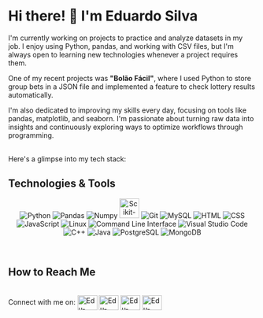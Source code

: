 # Hi there! 👋 **I'm Eduardo Silva**

I'm currently working on projects to practice and analyze datasets in my job. I enjoy using Python, pandas, and working with CSV files, but I'm always open to learning new technologies whenever a project requires them.

One of my recent projects was **"Bolão Fácil"**, where I used Python to store group bets in a JSON file and implemented a feature to check lottery results automatically.

I'm also dedicated to improving my skills every day, focusing on tools like pandas, matplotlib, and seaborn. I'm passionate about turning raw data into insights and continuously exploring ways to optimize workflows through programming.


<br>
Here's a glimpse into my tech stack:

## Technologies & Tools
<p align="center">
  <img src="https://img.icons8.com/color/48/000000/python.png" alt="Python" title="Python"/>
  <img src="https://img.icons8.com/color/48/000000/pandas.png" alt="Pandas" title="Pandas"/>
  <img src="https://img.icons8.com/color/48/000000/numpy.png" alt="Numpy" title="Numpy"/>
  <img src="https://upload.wikimedia.org/wikipedia/commons/0/05/Scikit_learn_logo_small.svg" alt="Scikit-Learn" title="Scikit-Learn" width="40" height="40"/>
  <img src="https://img.icons8.com/color/48/000000/git.png" alt="Git" title="Git"/>
  <img src="https://img.icons8.com/color/48/000000/mysql.png" alt="MySQL" title="MySQL"/>
  <img src="https://img.icons8.com/color/48/000000/html-5.png" alt="HTML" title="HTML"/>
  <img src="https://img.icons8.com/color/48/000000/css3.png" alt="CSS" title="CSS"/>
  <img src="https://img.icons8.com/color/48/000000/javascript.png" alt="JavaScript" title="JavaScript"/>
  <img src="https://img.icons8.com/color/48/000000/linux.png" alt="Linux" title="Linux"/>
  <img src="https://img.icons8.com/color/48/000000/console.png" alt="Command Line Interface" title="Command Line Interface"/>
  <img src="https://img.icons8.com/color/48/000000/visual-studio-code-2019.png" alt="Visual Studio Code" title="Visual Studio Code"/>
  <img src="https://img.icons8.com/color/48/000000/c-plus-plus-logo.png" alt="C++" title="C++"/>
  <img src="https://img.icons8.com/color/48/000000/java-coffee-cup-logo.png" alt="Java" title="Java"/>
  <img src="https://img.icons8.com/color/48/000000/postgreesql.png" alt="PostgreSQL" title="PostgreSQL"/>
  <img src="https://img.icons8.com/color/48/000000/mongodb.png" alt="MongoDB" title="MongoDB"/>
</p>
<br>

## How to Reach Me
<br>
Connect with me on:
<a href="https://profiles.datawars.io/eduardoalsilva45"> <img align="center" alt="Edu-DataWars" height="30" width="40" src="https://profiles.datawars.io/images/logo-sm.svg" title="DataWars"></a>
<a href="https://www.hackerrank.com/eduardoalsilva45?hr_r=1"> <img align="center" alt="Edu-HackerRank" height="30" width="40" src="https://hrcdn.net/fcore/assets/work/header/hackerrank_logo-21e2867566.svg" title="HackerRank"></a>
<a href="https://www.kaggle.com/eduardosilvaap"> <img align="center" alt="Edu-Kaggle" height="30" width="40" src="https://cdn.jsdelivr.net/gh/devicons/devicon/icons/kaggle/kaggle-original-wordmark.svg" title="Kaggle"></a>
<a href="https://www.linkedin.com/in/eduardo-almeida-da-silva-dev/"> <img align="center" alt="Edu-LinkedIn" height="30" width="40" src="https://cdn.jsdelivr.net/gh/devicons/devicon/icons/linkedin/linkedin-original.svg" title="LinkedIn"></a>
<br>

